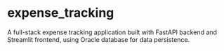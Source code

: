 # expense_tracking
A full-stack expense tracking application built with FastAPI backend and Streamlit frontend, using Oracle database for data persistence.
